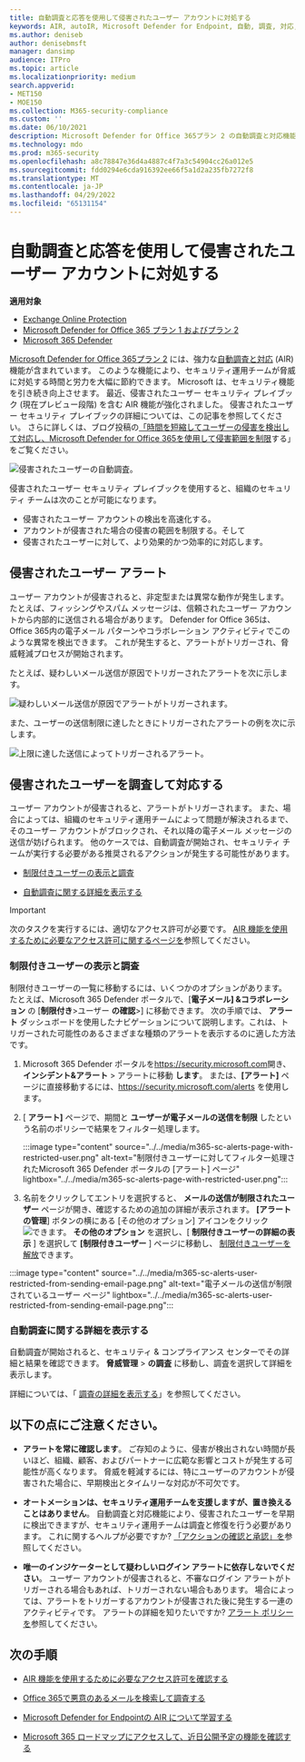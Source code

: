 ```yaml
---
title: 自動調査と応答を使用して侵害されたユーザー アカウントに対処する
keywords: AIR, autoIR, Microsoft Defender for Endpoint, 自動, 調査, 対応, 修復, 脅威, 高度, 脅威, 保護, 侵害されました
ms.author: deniseb
author: denisebmsft
manager: dansimp
audience: ITPro
ms.topic: article
ms.localizationpriority: medium
search.appverid:
- MET150
- MOE150
ms.collection: M365-security-compliance
ms.custom: ''
ms.date: 06/10/2021
description: Microsoft Defender for Office 365プラン 2 の自動調査と対応機能を使用して、侵害されたユーザー アカウントを検出して対処するプロセスを高速化する方法について説明します。
ms.technology: mdo
ms.prod: m365-security
ms.openlocfilehash: a8c78847e36d4a4887c4f7a3c54904cc26a012e5
ms.sourcegitcommit: fdd0294e6cda916392ee66f5a1d2a235fb7272f8
ms.translationtype: MT
ms.contentlocale: ja-JP
ms.lasthandoff: 04/29/2022
ms.locfileid: "65131154"
---
```

# <a name="address-compromised-user-accounts-with-automated-investigation-and-response"></a>自動調査と応答を使用して侵害されたユーザー アカウントに対処する

**適用対象**
- [Exchange Online Protection](exchange-online-protection-overview.md)
- [Microsoft Defender for Office 365 プラン 1 およびプラン 2](defender-for-office-365.md)
- [Microsoft 365 Defender](../defender/microsoft-365-defender.md)

[Microsoft Defender for Office 365プラン 2](defender-for-office-365.md#microsoft-defender-for-office-365-plan-1-and-plan-2) には、強力な[自動調査と対応](office-365-air.md) (AIR) 機能が含まれています。 このような機能により、セキュリティ運用チームが脅威に対処する時間と労力を大幅に節約できます。 Microsoft は、セキュリティ機能を引き続き向上させます。 最近、侵害されたユーザー セキュリティ プレイブック (現在プレビュー段階) を含む AIR 機能が強化されました。 侵害されたユーザー セキュリティ プレイブックの詳細については、この記事を参照してください。 さらに詳しくは、ブログ投稿の[「時間を短縮してユーザーの侵害を検出して対応し、Microsoft Defender for Office 365を使用して侵害範囲を制限](https://techcommunity.microsoft.com/t5/Security-Privacy-and-Compliance/Speed-up-time-to-detect-and-respond-to-user-compromise-and-limit/ba-p/977053)する」をご覧ください。

![侵害されたユーザーの自動調査。](/microsoft-365/media/office365atp-compduserinvestigation.jpg)

侵害されたユーザー セキュリティ プレイブックを使用すると、組織のセキュリティ チームは次のことが可能になります。

- 侵害されたユーザー アカウントの検出を高速化する。
- アカウントが侵害された場合の侵害の範囲を制限する。そして
- 侵害されたユーザーに対して、より効果的かつ効率的に対応します。

## <a name="compromised-user-alerts"></a>侵害されたユーザー アラート

ユーザー アカウントが侵害されると、非定型または異常な動作が発生します。 たとえば、フィッシングやスパム メッセージは、信頼されたユーザー アカウントから内部的に送信される場合があります。 Defender for Office 365は、Office 365内の電子メール パターンやコラボレーション アクティビティでこのような異常を検出できます。 これが発生すると、アラートがトリガーされ、脅威軽減プロセスが開始されます。

たとえば、疑わしいメール送信が原因でトリガーされたアラートを次に示します。

![疑わしいメール送信が原因でアラートがトリガーされます。](/microsoft-365/media/office365atp-suspiciousemailsendalert.jpg)

また、ユーザーの送信制限に達したときにトリガーされたアラートの例を次に示します。

![上限に達した送信によってトリガーされるアラート。](/microsoft-365/media/office365atp-sendinglimitreached.jpg)

## <a name="investigate-and-respond-to-a-compromised-user"></a>侵害されたユーザーを調査して対応する

ユーザー アカウントが侵害されると、アラートがトリガーされます。 また、場合によっては、組織のセキュリティ運用チームによって問題が解決されるまで、そのユーザー アカウントがブロックされ、それ以降の電子メール メッセージの送信が妨げられます。 他のケースでは、自動調査が開始され、セキュリティ チームが実行する必要がある推奨されるアクションが発生する可能性があります。

- [制限付きユーザーの表示と調査](#view-and-investigate-restricted-users)

- [自動調査に関する詳細を表示する](#view-details-about-automated-investigations)

> [!IMPORTANT]
> 次のタスクを実行するには、適切なアクセス許可が必要です。 [AIR 機能を使用するために必要なアクセス許可に関するページを](office-365-air.md#required-permissions-to-use-air-capabilities)参照してください。

### <a name="view-and-investigate-restricted-users"></a>制限付きユーザーの表示と調査

制限付きユーザーの一覧に移動するには、いくつかのオプションがあります。 たとえば、Microsoft 365 Defender ポータルで、[**電子メール] &コラボレーション** の [**制限付き**\>ユーザー **の確認**\>] に移動できます。 次の手順では、 **アラート** ダッシュボードを使用したナビゲーションについて説明します。これは、トリガーされた可能性のあるさまざまな種類のアラートを表示するのに適した方法です。

1. Microsoft 365 Defender ポータルを<https://security.microsoft.com>開き、**インシデント&アラート** \> アラートに移動 **します**。 または、**[アラート]** ページに直接移動するには、<https://security.microsoft.com/alerts> を使用します。

2. [ **アラート]** ページで、期間と **ユーザーが電子メールの送信を制限** したという名前のポリシーで結果をフィルター処理します。

   :::image type="content" source="../../media/m365-sc-alerts-page-with-restricted-user.png" alt-text="制限付きユーザーに対してフィルター処理されたMicrosoft 365 Defender ポータルの [アラート] ページ" lightbox="../../media/m365-sc-alerts-page-with-restricted-user.png":::

3. 名前をクリックしてエントリを選択すると、 **メールの送信が制限されたユーザー** ページが開き、確認するための追加の詳細が表示されます。 **[アラートの管理**] ボタンの横にある [その他のオプション] アイコンをクリック![できます。](../../media/m365-cc-sc-more-actions-icon.png) **その他のオプション** を選択し、[ **制限付きユーザーの詳細の表示** ] を選択して **[制限付きユーザー** ] ページに移動し、 [制限付きユーザーを解放](removing-user-from-restricted-users-portal-after-spam.md)できます。

  :::image type="content" source="../../media/m365-sc-alerts-user-restricted-from-sending-email-page.png" alt-text="電子メールの送信が制限されているユーザー ページ" lightbox="../../media/m365-sc-alerts-user-restricted-from-sending-email-page.png":::

### <a name="view-details-about-automated-investigations"></a>自動調査に関する詳細を表示する

自動調査が開始されると、セキュリティ & コンプライアンス センターでその詳細と結果を確認できます。 **脅威管理** \> **の調査** に移動し、調査を選択して詳細を表示します。

詳細については、「 [調査の詳細を表示する](air-view-investigation-results.md)」を参照してください。

## <a name="keep-the-following-points-in-mind"></a>以下の点にご注意ください。

- **アラートを常に確認します**。 ご存知のように、侵害が検出されない時間が長いほど、組織、顧客、およびパートナーに広範な影響とコストが発生する可能性が高くなります。 脅威を軽減するには、特にユーザーのアカウントが侵害された場合に、早期検出とタイムリーな対応が不可欠です。

- **オートメーションは、セキュリティ運用チームを支援しますが、置き換えることはありません**。 自動調査と対応機能により、侵害されたユーザーを早期に検出できますが、セキュリティ運用チームは調査と修復を行う必要があります。 これに関するヘルプが必要ですか? [「アクションの確認と承認」を](air-review-approve-pending-completed-actions.md)参照してください。

- **唯一のインジケーターとして疑わしいログイン アラートに依存しないでください**。 ユーザー アカウントが侵害されると、不審なログイン アラートがトリガーされる場合もあれば、トリガーされない場合もあります。 場合によっては、アラートをトリガーするアカウントが侵害された後に発生する一連のアクティビティです。 アラートの詳細を知りたいですか? [アラート ポリシーを](../../compliance/alert-policies.md)参照してください。

## <a name="next-steps"></a>次の手順

- [AIR 機能を使用するために必要なアクセス許可を確認する](office-365-air.md#required-permissions-to-use-air-capabilities)

- [Office 365で悪意のあるメールを検索して調査する](investigate-malicious-email-that-was-delivered.md)

- [Microsoft Defender for Endpointの AIR について学習する](/windows/security/threat-protection/microsoft-defender-atp/automated-investigations)

- [Microsoft 365 ロードマップにアクセスして、近日公開予定の機能を確認する](https://www.microsoft.com/microsoft-365/roadmap?filters=)
